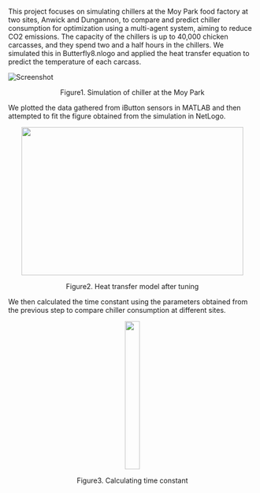 This project focuses on simulating chillers at the Moy Park food factory at two sites, Anwick and Dungannon, to compare and predict chiller consumption for optimization using a multi-agent system, aiming to reduce CO2 emissions. The capacity of the chillers is up to 40,000 chicken carcasses, and they spend two and a half hours in the chillers. We simulated this in Butterfly8.nlogo and applied the heat transfer equation to predict the temperature of each carcass.

![Screenshot](https://github.com/user-attachments/assets/3a2a4945-d6f2-4297-9e65-270801d83e94)
<p align="center" >
Figure1. Simulation of chiller at the Moy Park

We plotted the data gathered from iButton sensors in MATLAB and then attempted to fit the figure obtained from the simulation in NetLogo.

<p align="center" >
<img src="https://github.com/hgolshanian/Netlogo/blob/main/Photos/Capture4.PNG" width=450 height=300>
<p align="center" >
Figure2. Heat transfer model after tuning


We then calculated the time constant using the parameters obtained from the previous step to compare chiller consumption at different sites.
<p align="center" >
<img src="https://github.com/hgolshanian/Netlogo/blob/main/Photos/Capture5.PNG" width=30 height=300>
<p align="center" >
Figure3. Calculating time constant

